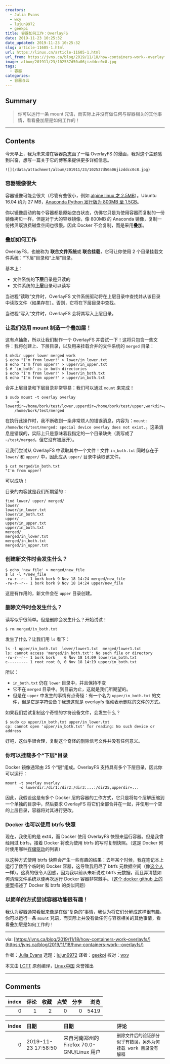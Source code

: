 ```yaml
---
creators:
  - Julia Evans
  - wxy
  - lujun9972
  - geekpi
title: 容器如何工作：OverlayFS
date: 2019-11-23 10:25:32
date_updated: 2019-11-23 10:25:32
slug: article-11605-1.html
url: https://linux.cn/article-11605-1.html
url_from: https://jvns.ca/blog/2019/11/18/how-containers-work--overlayfs/
image: album/201911/23/102537d50a06jizddcc0c8.jpg
tags:
  - 容器
categories:
  - 容器与云
---
```


## Summary

> 你可以运行一条 mount 咒语，而实际上并没有做任何与容器相关的其他事情，看看叠加层是如何工作的！

***

<!-- more -->

## Contents

今天早上，我为未来潜在容器[杂志](https://wizardzines.com)画了一幅 OverlayFS 的漫画，我对这个主题感到兴奋，想写一篇关于它的博客来提供更多详细信息。

`![](/data/attachment/album/201911/23/102537d50a06jizddcc0c8.jpg)`

### 容器镜像很大

容器镜像可能会很大（尽管有些很小，例如 [alpine linux 才 2.5MB](https://hub.docker.com/_/alpine?tab=tags)）。Ubuntu 16.04 约为 27 MB，[Anaconda Python 发行版为 800MB 至 1.5GB](https://hub.docker.com/r/continuumio/anaconda3/tags)。

你以镜像启动的每个容器都是原始空白状态，仿佛它只是为使用容器而复制的一份镜像拷贝一样。但是对于大的容器镜像，像 800MB 的 Anaconda 镜像，复制一份拷贝既浪费磁盘空间也很慢。因此 Docker 不会复制，而是采用**叠加**。

### 叠加如何工作

OverlayFS，也被称为 **联合文件系统**或 **联合挂载**，它可让你使用 2 个目录挂载文件系统：“下层”目录和“上层”目录。

基本上：

* 文件系统的**下层**目录是只读的
* 文件系统的**上层**目录可以读写

当进程“读取”文件时，OverlayFS 文件系统驱动将在上层目录中查找并从该目录中读取文件（如果存在）。否则，它将在下层目录中查找。

当进程“写入”文件时，OverlayFS 会将其写入上层目录。

### 让我们使用 mount 制造一个叠加层！

这有点抽象，所以让我们制作一个 OverlayFS 并尝试一下！这将只包含一些文件：我将创建上、下层目录，以及用来挂载合并的文件系统的 `merged` 目录：

```shell
$ mkdir upper lower merged work
$ echo "I'm from lower!" > lower/in_lower.txt
$ echo "I'm from upper!" > upper/in_upper.txt
$ # `in_both` is in both directories
$ echo "I'm from lower!" > lower/in_both.txt
$ echo "I'm from upper!" > upper/in_both.txt
```

合并上层目录和下层目录非常容易：我们可以通过 `mount` 来完成！

```shell
$ sudo mount -t overlay overlay
    -o lowerdir=/home/bork/test/lower,upperdir=/home/bork/test/upper,workdir=/home/bork/test/work
    /home/bork/test/merged
```

在执行此操作时，我不断收到一条非常烦人的错误消息，内容为：`mount: /home/bork/test/merged: special device overlay does not exist.`。这条消息是错误的，实际上只是意味着我指定的一个目录缺失（我写成了 `~/test/merged`，但它没有被展开）。

让我们尝试从 OverlayFS 中读取其中一个文件！文件 `in_both.txt` 同时存在于 `lower/` 和 `upper/` 中，因此应从 `upper/` 目录中读取该文件。

```shell
$ cat merged/in_both.txt
"I'm from upper!
```

可以成功！

目录的内容就是我们所期望的：

```shell
find lower/ upper/ merged/
lower/
lower/in_lower.txt
lower/in_both.txt
upper/
upper/in_upper.txt
upper/in_both.txt
merged/
merged/in_lower.txt
merged/in_both.txt
merged/in_upper.txt
```

### 创建新文件时会发生什么？

```shell
$ echo 'new file' > merged/new_file
$ ls -l */new_file
-rw-r--r-- 1 bork bork 9 Nov 18 14:24 merged/new_file
-rw-r--r-- 1 bork bork 9 Nov 18 14:24 upper/new_file
```

这是有作用的，新文件会在 `upper` 目录创建。

### 删除文件时会发生什么？

读写似乎很简单。但是删除会发生什么？开始试试！

```shell
$ rm merged/in_both.txt
```

发生了什么？让我们用 `ls` 看下：

```shell
ls -l upper/in_both.txt  lower/lower1.txt  merged/lower1.txt
ls: cannot access 'merged/in_both.txt': No such file or directory
-rw-r--r-- 1 bork bork    6 Nov 18 14:09 lower/in_both.txt
c--------- 1 root root 0, 0 Nov 18 14:19 upper/in_both.txt
```

所以：

* `in_both.txt` 仍在 `lower` 目录中，并且保持不变
* 它不在 `merged` 目录中。到目前为止，这就是我们所期望的。
* 但是在 `upper` 中发生的事情有点奇怪：有一个名为 `upper/in_both.txt` 的文件，但是它是字符设备？我想这就是 overlayfs 驱动表示删除的文件的方式。

如果我们尝试复制这个奇怪的字符设备文件，会发生什么？

```shell
$ sudo cp upper/in_both.txt upper/in_lower.txt
cp: cannot open 'upper/in_both.txt' for reading: No such device or address
```

好吧，这似乎很合理，复制这个奇怪的删除信号文件并没有任何意义。

### 你可以挂载多个“下层”目录

Docker 镜像通常由 25 个“层”组成。OverlayFS 支持具有多个下层目录，因此你可以运行：

```shell
mount -t overlay overlay
      -o lowerdir:/dir1:/dir2:/dir3:...:/dir25,upperdir=...
```

因此，我假设这是有多个 Docker 层的容器的工作方式，它只是将每个层解压缩到一个单独的目录中，然后要求 OverlayFS 将它们全部合并在一起，并使用一个空的上层目录，容器将对其进行更改。

### Docker 也可以使用 btrfs 快照

现在，我使用的是 ext4，而 Docker 使用 OverlayFS 快照来运行容器。但是我曾经用过 btrfs，接着 Docker 将改为使用 btrfs 的写时复制快照。（这是 Docker 何时使用哪种[存储驱动](https://docs.docker.com/storage/storagedriver/select-storage-driver/)的列表）

以这种方式使用 btrfs 快照会产生一些有趣的结果：去年某个时候，我在笔记本上运行了数百个临时的 Docker 容器，这导致我用尽了 btrfs 元数据空间（像[这个人](https://www.reddit.com/r/archlinux/comments/5jrmfe/btrfs_metadata_and_docker/)一样）。这真的很令人困惑，因为我以前从未听说过 btrfs 元数据，而且弄清楚如何清理文件系统以便再次运行 Docker 容器非常棘手。（[这个 docker github 上的提案](https://github.com/moby/moby/issues/27653)描述了 Docker 和 btrfs 的类似问题）

### 以简单的方式尝试容器功能很有趣！

我认为容器通常看起来像是在做“复杂的”事情，我认为将它们分解成这样很有趣。你可以运行一条 `mount` 咒语，而实际上并没有做任何与容器相关的其他事情，看看叠加层是如何工作的！

---

via: [https://jvns.ca/blog/2019/11/18/how-containers-work–overlayfs/](https://jvns.ca/blog/2019/11/18/how-containers-work--overlayfs/)

作者：[Julia Evans](https://jvns.ca/) 选题：[lujun9972](https://github.com/lujun9972) 译者：[geekpi](https://github.com/geekpi) 校对：[wxy](https://github.com/wxy)

本文由 [LCTT](https://github.com/LCTT/TranslateProject) 原创编译，[Linux中国](https://linux.cn/) 荣誉推出

***

## Comments


|   index |   评论 |   收藏 |   点赞 |   分享 |   浏览 |
|--------:|-------:|-------:|-------:|-------:|-------:|
|       0 |      1 |      2 |      0 |      0 |   5419 |

|   index | 日期                | 日期                                       | 评论                                                             |
|--------:|:--------------------|:-------------------------------------------|:-----------------------------------------------------------------|
|       0 | 2019-11-23 17:58:50 | 来自河南郑州的 Firefox 70.0-GNU/Linux 用户 | `删除文件后的验证部分似乎有错误，另外为何挂载 work 目录没有解释` |
